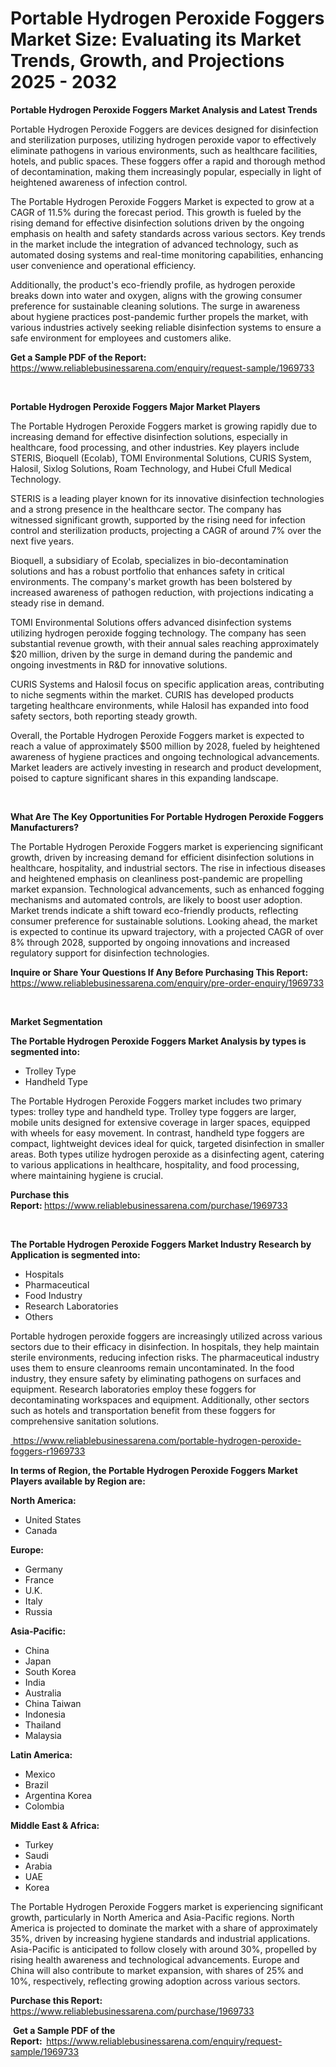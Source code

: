 <p><h1>Portable Hydrogen Peroxide Foggers Market Size: Evaluating its Market Trends, Growth, and Projections 2025 - 2032</h1></p><p><strong>Portable Hydrogen Peroxide Foggers Market Analysis and Latest Trends</strong></p>
<p><p>Portable Hydrogen Peroxide Foggers are devices designed for disinfection and sterilization purposes, utilizing hydrogen peroxide vapor to effectively eliminate pathogens in various environments, such as healthcare facilities, hotels, and public spaces. These foggers offer a rapid and thorough method of decontamination, making them increasingly popular, especially in light of heightened awareness of infection control.</p><p>The Portable Hydrogen Peroxide Foggers Market is expected to grow at a CAGR of 11.5% during the forecast period. This growth is fueled by the rising demand for effective disinfection solutions driven by the ongoing emphasis on health and safety standards across various sectors. Key trends in the market include the integration of advanced technology, such as automated dosing systems and real-time monitoring capabilities, enhancing user convenience and operational efficiency.</p><p>Additionally, the product's eco-friendly profile, as hydrogen peroxide breaks down into water and oxygen, aligns with the growing consumer preference for sustainable cleaning solutions. The surge in awareness about hygiene practices post-pandemic further propels the market, with various industries actively seeking reliable disinfection systems to ensure a safe environment for employees and customers alike.</p></p>
<p><strong>Get a Sample PDF of the Report:&nbsp;</strong> <a href="https://www.reliablebusinessarena.com/enquiry/request-sample/1969733?utm_campaign=2383&utm_medium=2&utm_source=Github&utm_content=ia&utm_term=12042025&utm_id=portable-hydrogen-peroxide-foggers">https://www.reliablebusinessarena.com/enquiry/request-sample/1969733</a></p>
<p>&nbsp;</p>
<p><strong>Portable Hydrogen Peroxide Foggers Major Market Players</strong></p>
<p><p>The Portable Hydrogen Peroxide Foggers market is growing rapidly due to increasing demand for effective disinfection solutions, especially in healthcare, food processing, and other industries. Key players include STERIS, Bioquell (Ecolab), TOMI Environmental Solutions, CURIS System, Halosil, Sixlog Solutions, Roam Technology, and Hubei Cfull Medical Technology.</p><p>STERIS is a leading player known for its innovative disinfection technologies and a strong presence in the healthcare sector. The company has witnessed significant growth, supported by the rising need for infection control and sterilization products, projecting a CAGR of around 7% over the next five years.</p><p>Bioquell, a subsidiary of Ecolab, specializes in bio-decontamination solutions and has a robust portfolio that enhances safety in critical environments. The company's market growth has been bolstered by increased awareness of pathogen reduction, with projections indicating a steady rise in demand.</p><p>TOMI Environmental Solutions offers advanced disinfection systems utilizing hydrogen peroxide fogging technology. The company has seen substantial revenue growth, with their annual sales reaching approximately $20 million, driven by the surge in demand during the pandemic and ongoing investments in R&D for innovative solutions.</p><p>CURIS Systems and Halosil focus on specific application areas, contributing to niche segments within the market. CURIS has developed products targeting healthcare environments, while Halosil has expanded into food safety sectors, both reporting steady growth.</p><p>Overall, the Portable Hydrogen Peroxide Foggers market is expected to reach a value of approximately $500 million by 2028, fueled by heightened awareness of hygiene practices and ongoing technological advancements. Market leaders are actively investing in research and product development, poised to capture significant shares in this expanding landscape.</p></p>
<p>&nbsp;</p>
<p><strong>What Are The Key Opportunities For Portable Hydrogen Peroxide Foggers Manufacturers?</strong></p>
<p><p>The Portable Hydrogen Peroxide Foggers market is experiencing significant growth, driven by increasing demand for efficient disinfection solutions in healthcare, hospitality, and industrial sectors. The rise in infectious diseases and heightened emphasis on cleanliness post-pandemic are propelling market expansion. Technological advancements, such as enhanced fogging mechanisms and automated controls, are likely to boost user adoption. Market trends indicate a shift toward eco-friendly products, reflecting consumer preference for sustainable solutions. Looking ahead, the market is expected to continue its upward trajectory, with a projected CAGR of over 8% through 2028, supported by ongoing innovations and increased regulatory support for disinfection technologies.</p></p>
<p><strong>Inquire or Share Your Questions If Any Before Purchasing This Report:</strong> <a href="https://www.reliablebusinessarena.com/enquiry/pre-order-enquiry/1969733?utm_campaign=2383&utm_medium=2&utm_source=Github&utm_content=ia&utm_term=12042025&utm_id=portable-hydrogen-peroxide-foggers">https://www.reliablebusinessarena.com/enquiry/pre-order-enquiry/1969733</a></p>
<p>&nbsp;</p>
<p><strong>Market Segmentation</strong></p>
<p><strong>The Portable Hydrogen Peroxide Foggers Market Analysis by types is segmented into:</strong></p>
<p><ul><li>Trolley Type</li><li>Handheld Type</li></ul></p>
<p><p>The Portable Hydrogen Peroxide Foggers market includes two primary types: trolley type and handheld type. Trolley type foggers are larger, mobile units designed for extensive coverage in larger spaces, equipped with wheels for easy movement. In contrast, handheld type foggers are compact, lightweight devices ideal for quick, targeted disinfection in smaller areas. Both types utilize hydrogen peroxide as a disinfecting agent, catering to various applications in healthcare, hospitality, and food processing, where maintaining hygiene is crucial.</p></p>
<p><strong>Purchase this Report:&nbsp;</strong><a href="https://www.reliablebusinessarena.com/purchase/1969733?utm_campaign=2383&utm_medium=2&utm_source=Github&utm_content=ia&utm_term=12042025&utm_id=portable-hydrogen-peroxide-foggers">https://www.reliablebusinessarena.com/purchase/1969733</a></p>
<p>&nbsp;</p>
<p><strong>The Portable Hydrogen Peroxide Foggers Market Industry Research by Application is segmented into:</strong></p>
<p><ul><li>Hospitals</li><li>Pharmaceutical</li><li>Food Industry</li><li>Research Laboratories</li><li>Others</li></ul></p>
<p><p>Portable hydrogen peroxide foggers are increasingly utilized across various sectors due to their efficacy in disinfection. In hospitals, they help maintain sterile environments, reducing infection risks. The pharmaceutical industry uses them to ensure cleanrooms remain uncontaminated. In the food industry, they ensure safety by eliminating pathogens on surfaces and equipment. Research laboratories employ these foggers for decontaminating workspaces and equipment. Additionally, other sectors such as hotels and transportation benefit from these foggers for comprehensive sanitation solutions.</p></p>
<p><a href="https://www.reliablebusinessarena.com/portable-hydrogen-peroxide-foggers-r1969733?utm_campaign=2383&utm_medium=2&utm_source=Github&utm_content=ia&utm_term=12042025&utm_id=portable-hydrogen-peroxide-foggers">&nbsp;https://www.reliablebusinessarena.com/portable-hydrogen-peroxide-foggers-r1969733</a></p>
<p><strong>In terms of Region, the Portable Hydrogen Peroxide Foggers Market Players available by Region are:</strong></p>
<p>
    <p> <strong> North America: </strong>
        <ul>
            <li>United States</li>
            <li>Canada</li>
        </ul>
        </p> 
    <p> <strong> Europe: </strong>
        <ul>
            <li>Germany</li>
            <li>France</li>
            <li>U.K.</li>
            <li>Italy</li>
            <li>Russia</li>
        </ul>
        </p> 
    <p> <strong> Asia-Pacific: </strong>
        <ul>
            <li>China</li>
            <li>Japan</li>
            <li>South Korea</li>
            <li>India</li>
            <li>Australia</li>
            <li>China Taiwan</li>
            <li>Indonesia</li>
            <li>Thailand</li>
            <li>Malaysia</li>
        </ul>
        </p> 
    <p> <strong> Latin America: </strong>
        <ul>
            <li>Mexico</li>
            <li>Brazil</li>
            <li>Argentina Korea</li>
            <li>Colombia</li>
        </ul>
        </p> 
    <p> <strong> Middle East & Africa: </strong>
        <ul>
            <li>Turkey</li>
            <li>Saudi</li>
            <li>Arabia</li>
            <li>UAE</li>
            <li>Korea</li>
        </ul>
    </p>
    </p>
<p><p>The Portable Hydrogen Peroxide Foggers market is experiencing significant growth, particularly in North America and Asia-Pacific regions. North America is projected to dominate the market with a share of approximately 35%, driven by increasing hygiene standards and industrial applications. Asia-Pacific is anticipated to follow closely with around 30%, propelled by rising health awareness and technological advancements. Europe and China will also contribute to market expansion, with shares of 25% and 10%, respectively, reflecting growing adoption across various sectors.</p></p>
<p><strong>Purchase this Report: </strong><a href="https://www.reliablebusinessarena.com/purchase/1969733?utm_campaign=2383&utm_medium=2&utm_source=Github&utm_content=ia&utm_term=12042025&utm_id=portable-hydrogen-peroxide-foggers">https://www.reliablebusinessarena.com/purchase/1969733</a></p>
<p>&nbsp;<strong>Get a Sample PDF of the Report:&nbsp;&nbsp;</strong><a href="https://www.reliablebusinessarena.com/enquiry/request-sample/1969733?utm_campaign=2383&utm_medium=2&utm_source=Github&utm_content=ia&utm_term=12042025&utm_id=portable-hydrogen-peroxide-foggers">https://www.reliablebusinessarena.com/enquiry/request-sample/1969733</a></p>
<p><strong></strong></p>
<p><p></p><p></p><p></p></p>